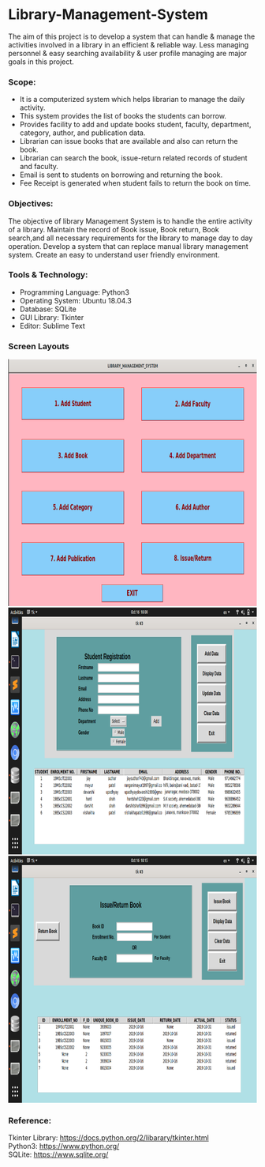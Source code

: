 # Library-Management-System
The aim of this project is to develop a system that can handle &amp; manage the activities involved in a library in an efficient &amp; reliable way. Less managing personnel &amp; easy searching availability &amp; user profile managing are major goals in this project.

### Scope:

* It is a computerized system which helps librarian to manage the daily activity.
* This system provides the list of books the students can borrow.
* Provides facility to add and update books student, faculty, department, category, author, and publication data.
* Librarian can issue books that are available and also can return the book. 
* Librarian can search the book, issue-return related records of student and faculty.
* Email is sent to students on borrowing and returning the book.
* Fee Receipt is generated when student fails to return the book on time.




### Objectives:

The objective of library Management System is to handle the entire activity of a library.
Maintain the record of Book issue, Book return, Book search,and all necessary requirements for the library to manage day to day operation.
Develop a system that can replace manual library management system.
Create an easy to understand user friendly environment.  



### Tools & Technology:

* Programming Language: Python3
* Operating System: Ubuntu 18.04.3 
* Database: SQLite
* GUI Library: Tkinter
* Editor: Sublime Text

### Screen Layouts

<img src="s11.png" alt="alt text" width="900" height="500"> 


<img src="s22.png" alt="alt text" width="900" height="500">


<img src="s33.png" alt="alt text" width="900" height="500">

### Reference:

Tkinter Library:  https://docs.python.org/2/libarary/tkinter.html<br/>
Python3:  https://www.python.org/ <br/>
SQLite:  https://www.sqlite.org/





